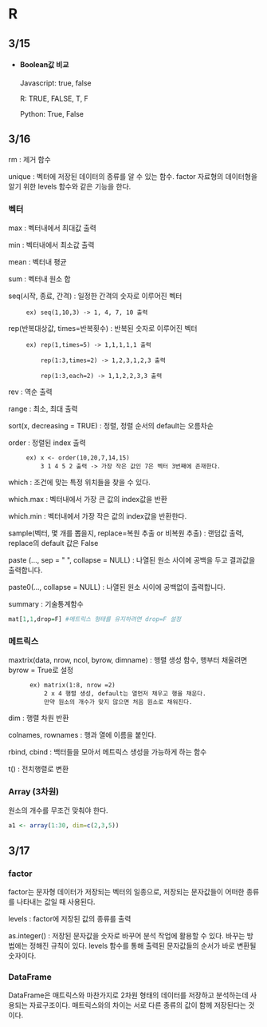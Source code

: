 # R

## 3/15

- #### Boolean값 비교

     Javascript: true, false

     R: TRUE, FALSE, T, F

     Python: True, False

## 3/16

rm : 제거 함수

unique : 벡터에 저장된 데이터의 종류를 알 수 있는 함수. factor 자료형의 데이터형을 알기 위한 levels 함수와 같은 기능을 한다.


### 벡터

max : 벡터내에서 최대값 출력

min : 벡터내에서 최소값 출력

mean : 벡터내 평균

sum : 벡터내 원소 합

seq(시작, 종료, 간격) : 일정한 간격의 숫자로 이루어진 벡터

         ex) seq(1,10,3) -> 1, 4, 7, 10 출력
         
rep(반복대상값, times=반복횟수) : 반복된 숫자로 이루어진 벡터

         ex) rep(1,times=5) -> 1,1,1,1,1 출력

             rep(1:3,times=2) -> 1,2,3,1,2,3 출력
             
             rep(1:3,each=2) -> 1,1,2,2,3,3 출력
          
rev : 역순 출력

range : 최소, 최대 출력

sort(x, decreasing = TRUE) : 정렬, 정렬 순서의 default는 오름차순

order : 정렬된 index 출력

         ex) x <- order(10,20,7,14,15) 
             3 1 4 5 2 출력 -> 가장 작은 값인 7은 벡터 3번째에 존재한다.
             
which : 조건에 맞는 특정 위치들을 찾을 수 있다.

which.max : 벡터내에서 가장 큰 값의 index값을 반환

which.min : 벡터내에서 가장 작은 값의 index값을 반환한다.

sample(벡터, 몇 개를 뽑을지, replace=복원 추출 or 비복원 추출) : 랜덤값 출력, replace의 default 값은 False

paste (..., sep = " ", collapse = NULL) : 나열된 원소 사이에 공백을 두고 결과값을 출력합니다.

paste0(..., collapse = NULL) : 나열된 원소 사이에 공백없이 출력합니다.

summary : 기술통계함수

```R
mat[1,1,drop=F] #메트릭스 형태를 유지하려면 drop=F 설정
```

### 메트릭스

maxtrix(data, nrow, ncol, byrow, dimname) : 행렬 생성 함수, 행부터 채울려면 byrow = True로 설정
          
          ex) matrix(1:8, nrow =2)
              2 x 4 행렬 생성, default는 열먼저 채우고 행을 채운다.
              만약 원소의 개수가 맞지 않으면 처음 원소로 채워진다.   

dim : 행렬 차원 반환

colnames, rownames : 행과 열에 이름을 붙인다.

rbind, cbind : 백터들을 모아서 메트릭스 생성을 가능하게 하는 함수

t() : 전치행렬로 변환

### Array (3차원)

원소의 개수를 무조건 맞춰야 한다.
```R
a1 <- array(1:30, dim=c(2,3,5))
```

## 3/17

### factor

factor는 문자형 데이터가 저장되는 벡터의 일종으로, 저장되는 문자값들이 어떠한 종류를 나타내는 값일 때 사용된다.

levels : factor에 저장된 값의 종류를 출력

as.integer() : 저장된 문자값을 숫자로 바꾸어 분석 작업에 활용할 수 있다. 바꾸는 방법에는 정해진 규칙이 있다. levels 함수를 통해 출력된 문자값들의 순서가 바로 변환될 숫자이다.

### DataFrame

DataFrame은 매트릭스와 마찬가지로 2차원 형태의 데이터를 저장하고 분석하는데 사용되는 자료구조이다. 매트릭스와의 차이는 서로 다른 종류의 값이 함께 저장된다는 것이다.
